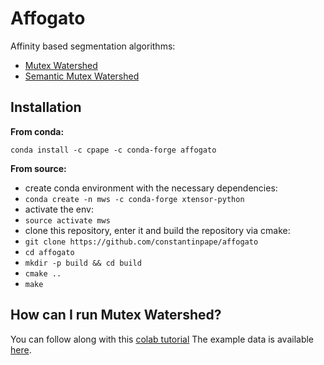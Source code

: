 # Affogato

Affinity based segmentation algorithms:
- [Mutex Watershed](http://openaccess.thecvf.com/content_ECCV_2018/html/Steffen_Wolf_The_Mutex_Watershed_ECCV_2018_paper.html)
- [Semantic Mutex Watershed](https://link.springer.com/chapter/10.1007/978-3-030-58539-6_13)

## Installation 

**From conda:**

```
conda install -c cpape -c conda-forge affogato
```

**From source:**

 - create conda environment with the necessary dependencies:
 - `conda create -n mws -c conda-forge xtensor-python`
 - activate the env:
 - `source activate mws`
 - clone this repository, enter it and build the repository via cmake:
 - `git clone https://github.com/constantinpape/affogato`
 - `cd affogato`
 - `mkdir -p build && cd build`
 - `cmake ..`
 - `make`

## How can I run Mutex Watershed?

You can follow along with this [colab tutorial](https://github.com/constantinpape/affogato/blob/master/example/MutexWatershed.ipynb)
The example data is available [here](https://oc.embl.de/index.php/s/sXJzYVK0xEgowOz).
